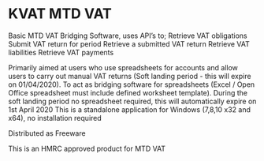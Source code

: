 
# KVAT MTD VAT

Basic MTD VAT Bridging Software, uses API’s to;
Retrieve VAT obligations
Submit VAT return for period
Retrieve a submitted VAT return
Retrieve VAT liabilities
Retrieve VAT payments

Primarily aimed at users who use spreadsheets for accounts and allow users to carry out manual VAT returns (Soft landing period - this will expire on 01/04/2020).
To act as bridging software for spreadsheets (Excel / Open Office spreadsheet must include defined worksheet template).
During the soft landing period no spreadsheet required, this will automatically expire on 1st April 2020
This is a standalone application for Windows (7,8,10 x32 and x64), no installation required

Distributed as Freeware

This is an HMRC approved product for MTD VAT
